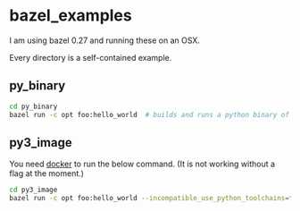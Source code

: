 # bazel_examples

I am using bazel 0.27 and running these on an OSX.

Every directory is a self-contained example.

## py_binary
```bash
cd py_binary
bazel run -c opt foo:hello_world  # builds and runs a python binary of hello_world.py.
```

## py3_image
You need [docker](https://docs.docker.com/install/) to run the below command. (It is not working without a flag at the moment.)
```bash
cd py3_image
bazel run -c opt foo:hello_world --incompatible_use_python_toolchains=false # builds and runs a docker image of hello_world.py.
```
